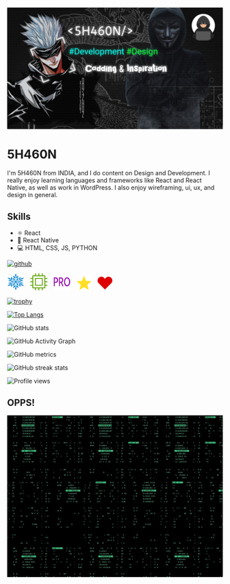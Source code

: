![Design and Development](https://github.com/5H460N/5H460N/blob/main/5H460N.jpg)

# 5H460N
I'm 5H460N from INDIA, and I do content on Design and Development. I really enjoy learning languages and frameworks like React and React Native, as well as work in WordPress. I also enjoy wireframing, ui, ux, and design in general. 

## Skills 
* ⚛ React
* 📱 React Native
* 💻 HTML, CSS, JS, PYTHON

[<img src='https://cdn.jsdelivr.net/npm/simple-icons@3.0.1/icons/github.svg' alt='github' height='40'>](https://github.com/5H460N)  

<a href='https://archiveprogram.github.com/'><img src='https://raw.githubusercontent.com/acervenky/animated-github-badges/master/assets/acbadge.gif' width='40' height='40'></a> <a href='https://docs.github.com/en/developers'><img src='https://raw.githubusercontent.com/acervenky/animated-github-badges/master/assets/devbadge.gif' width='40' height='40'></a> <a href='https://github.com/pricing'><img src='https://raw.githubusercontent.com/acervenky/animated-github-badges/master/assets/pro.gif' width='40' height='40'></a> <a href='https://stars.github.com/'><img src='https://raw.githubusercontent.com/acervenky/animated-github-badges/master/assets/starbadge.gif' width='35' height='35'></a> <a href='https://docs.github.com/en/github/supporting-the-open-source-community-with-github-sponsors'><img src='https://raw.githubusercontent.com/acervenky/animated-github-badges/master/assets/sponsorbadge.gif' width='35' height='35'></a> 

[![trophy](https://github-profile-trophy.vercel.app/?username=5H460N)](https://github.com/ryo-ma/github-profile-trophy)

[![Top Langs](https://github-readme-stats.vercel.app/api/top-langs/?username=5H460N)](https://github.com/anuraghazra/github-readme-stats)

![GitHub stats](https://github-readme-stats.vercel.app/api?username=5H460N&show_icons=true&count_private=true)  

![GitHub Activity Graph](https://activity-graph.herokuapp.com/graph?username=5H460N)  

![GitHub metrics](https://metrics.lecoq.io/5H460N)  

![GitHub streak stats](https://github-readme-streak-stats.herokuapp.com/?user=5H460N)  

![Profile views](https://gpvc.arturio.dev/5H460N)

## OPPS!
<img src="https://github.com/5H460N/5H460N/blob/main/5H460N.gif" width="512" >
